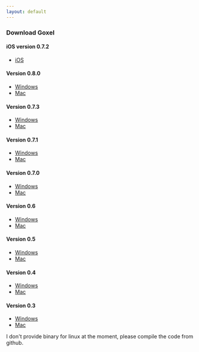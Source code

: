```yaml
---
layout: default
---
```


### Download Goxel

#### iOS version 0.7.2

- [iOS](https://itunes.apple.com/us/app/goxel-3d-voxel-editor/id1259097826)

#### Version 0.8.0

- [Windows](https://github.com/guillaumechereau/goxel/releases/download/v0.8.0/goxel-0.8.0-windows.zip)
- [Mac](https://github.com/guillaumechereau/goxel/releases/download/v0.8.0/goxel-0.8.0-mac.zip)

#### Version 0.7.3

- [Windows](https://github.com/guillaumechereau/goxel/releases/download/v0.7.3/goxel-0.7.3-windows.zip)
- [Mac](https://github.com/guillaumechereau/goxel/releases/download/v0.7.3/goxel-0.7.3-mac.zip)

#### Version 0.7.1

- [Windows](https://github.com/guillaumechereau/goxel/releases/download/v0.7.1/goxel-0.7.1-windows.zip)
- [Mac](https://github.com/guillaumechereau/goxel/releases/download/v0.7.1/goxel-0.7.1-mac.zip)

#### Version 0.7.0

- [Windows](https://github.com/guillaumechereau/goxel/releases/download/v0.7.0/goxel-0.7.0-windows.zip)
- [Mac](https://github.com/guillaumechereau/goxel/releases/download/v0.7.0/goxel-0.7.0-mac.zip)

#### Version 0.6

- [Windows](https://github.com/guillaumechereau/goxel/releases/download/v0.6.0/goxel-0.6.0-windows.zip)
- [Mac](https://github.com/guillaumechereau/goxel/releases/download/v0.6.0/goxel-0.6.0-mac.zip)

#### Version 0.5

- [Windows](https://github.com/guillaumechereau/goxel/releases/download/v0.5.0/goxel-0.5.0-windows.zip)
- [Mac](https://github.com/guillaumechereau/goxel/releases/download/v0.5.0/goxel-0.5.0-mac.zip)

#### Version 0.4

- [Windows](https://github.com/guillaumechereau/goxel/releases/download/v0.4.0/goxel-0.4.0-windows.zip)
- [Mac](https://github.com/guillaumechereau/goxel/releases/download/v0.4.0/goxel-0.4.0-mac.zip)


#### Version 0.3

- [Windows](https://github.com/guillaumechereau/goxel/releases/download/v0.3.0/goxel-0.3.0-windows.zip)
- [Mac](https://github.com/guillaumechereau/goxel/releases/download/v0.3.0/goxel-0.3.0-mac.zip)

I don't provide binary for linux at the moment, please compile the code
from github.

